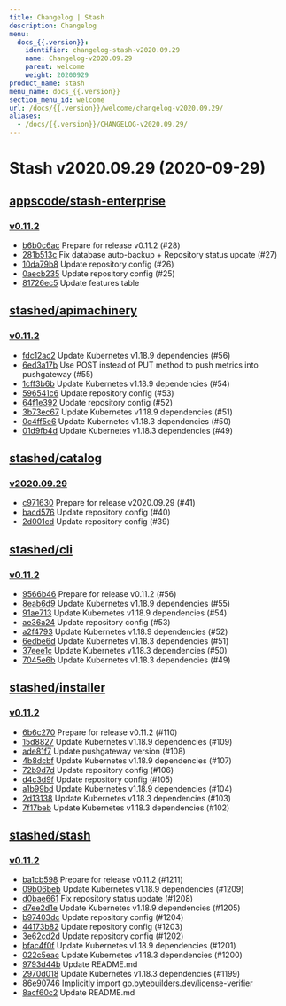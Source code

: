 ```yaml
---
title: Changelog | Stash
description: Changelog
menu:
  docs_{{.version}}:
    identifier: changelog-stash-v2020.09.29
    name: Changelog-v2020.09.29
    parent: welcome
    weight: 20200929
product_name: stash
menu_name: docs_{{.version}}
section_menu_id: welcome
url: /docs/{{.version}}/welcome/changelog-v2020.09.29/
aliases:
  - /docs/{{.version}}/CHANGELOG-v2020.09.29/
---
```


# Stash v2020.09.29 (2020-09-29)


## [appscode/stash-enterprise](https://github.com/appscode/stash-enterprise)

### [v0.11.2](https://github.com/appscode/stash-enterprise/releases/tag/v0.11.2)

- [b6b0c6ac](https://github.com/appscode/stash-enterprise/commit/b6b0c6ac) Prepare for release v0.11.2 (#28)
- [281b513c](https://github.com/appscode/stash-enterprise/commit/281b513c) Fix database auto-backup + Repository status update (#27)
- [10da79b8](https://github.com/appscode/stash-enterprise/commit/10da79b8) Update repository config (#26)
- [0aecb235](https://github.com/appscode/stash-enterprise/commit/0aecb235) Update repository config (#25)
- [81726ec5](https://github.com/appscode/stash-enterprise/commit/81726ec5) Update features table



## [stashed/apimachinery](https://github.com/stashed/apimachinery)

### [v0.11.2](https://github.com/stashed/apimachinery/releases/tag/v0.11.2)

- [fdc12ac2](https://github.com/stashed/apimachinery/commit/fdc12ac2) Update Kubernetes v1.18.9 dependencies (#56)
- [6ed3a17b](https://github.com/stashed/apimachinery/commit/6ed3a17b) Use POST instead of PUT method to push metrics into pushgateway (#55)
- [1cff3b6b](https://github.com/stashed/apimachinery/commit/1cff3b6b) Update Kubernetes v1.18.9 dependencies (#54)
- [596541c6](https://github.com/stashed/apimachinery/commit/596541c6) Update repository config (#53)
- [64f1e392](https://github.com/stashed/apimachinery/commit/64f1e392) Update repository config (#52)
- [3b73ec67](https://github.com/stashed/apimachinery/commit/3b73ec67) Update Kubernetes v1.18.9 dependencies (#51)
- [0c4ff5e6](https://github.com/stashed/apimachinery/commit/0c4ff5e6) Update Kubernetes v1.18.3 dependencies (#50)
- [01d9fb4d](https://github.com/stashed/apimachinery/commit/01d9fb4d) Update Kubernetes v1.18.3 dependencies (#49)



## [stashed/catalog](https://github.com/stashed/catalog)

### [v2020.09.29](https://github.com/stashed/catalog/releases/tag/v2020.09.29)

- [c971630](https://github.com/stashed/catalog/commit/c971630) Prepare for release v2020.09.29 (#41)
- [bacd576](https://github.com/stashed/catalog/commit/bacd576) Update repository config (#40)
- [2d001cd](https://github.com/stashed/catalog/commit/2d001cd) Update repository config (#39)



## [stashed/cli](https://github.com/stashed/cli)

### [v0.11.2](https://github.com/stashed/cli/releases/tag/v0.11.2)

- [9566b46](https://github.com/stashed/cli/commit/9566b46) Prepare for release v0.11.2 (#56)
- [8eab6d9](https://github.com/stashed/cli/commit/8eab6d9) Update Kubernetes v1.18.9 dependencies (#55)
- [91ae713](https://github.com/stashed/cli/commit/91ae713) Update Kubernetes v1.18.9 dependencies (#54)
- [ae36a24](https://github.com/stashed/cli/commit/ae36a24) Update repository config (#53)
- [a2f4793](https://github.com/stashed/cli/commit/a2f4793) Update Kubernetes v1.18.9 dependencies (#52)
- [6edbe6d](https://github.com/stashed/cli/commit/6edbe6d) Update Kubernetes v1.18.3 dependencies (#51)
- [37eee1c](https://github.com/stashed/cli/commit/37eee1c) Update Kubernetes v1.18.3 dependencies (#50)
- [7045e6b](https://github.com/stashed/cli/commit/7045e6b) Update Kubernetes v1.18.3 dependencies (#49)



## [stashed/installer](https://github.com/stashed/installer)

### [v0.11.2](https://github.com/stashed/installer/releases/tag/v0.11.2)

- [6b6c270](https://github.com/stashed/installer/commit/6b6c270) Prepare for release v0.11.2 (#110)
- [15d8827](https://github.com/stashed/installer/commit/15d8827) Update Kubernetes v1.18.9 dependencies (#109)
- [ade81f7](https://github.com/stashed/installer/commit/ade81f7) Update pushgateway version (#108)
- [4b8dcbf](https://github.com/stashed/installer/commit/4b8dcbf) Update Kubernetes v1.18.9 dependencies (#107)
- [72b9d7d](https://github.com/stashed/installer/commit/72b9d7d) Update repository config (#106)
- [d4c3d9f](https://github.com/stashed/installer/commit/d4c3d9f) Update repository config (#105)
- [a1b99bd](https://github.com/stashed/installer/commit/a1b99bd) Update Kubernetes v1.18.9 dependencies (#104)
- [2d13138](https://github.com/stashed/installer/commit/2d13138) Update Kubernetes v1.18.3 dependencies (#103)
- [7f17beb](https://github.com/stashed/installer/commit/7f17beb) Update Kubernetes v1.18.3 dependencies (#102)



## [stashed/stash](https://github.com/stashed/stash)

### [v0.11.2](https://github.com/stashed/stash/releases/tag/v0.11.2)

- [ba1cb598](https://github.com/stashed/stash/commit/ba1cb598) Prepare for release v0.11.2 (#1211)
- [09b06beb](https://github.com/stashed/stash/commit/09b06beb) Update Kubernetes v1.18.9 dependencies (#1209)
- [d0bae661](https://github.com/stashed/stash/commit/d0bae661) Fix repository status update (#1208)
- [d7ee2d1e](https://github.com/stashed/stash/commit/d7ee2d1e) Update Kubernetes v1.18.9 dependencies (#1205)
- [b97403dc](https://github.com/stashed/stash/commit/b97403dc) Update repository config (#1204)
- [44173b82](https://github.com/stashed/stash/commit/44173b82) Update repository config (#1203)
- [3e62cd2d](https://github.com/stashed/stash/commit/3e62cd2d) Update repository config (#1202)
- [bfac4f0f](https://github.com/stashed/stash/commit/bfac4f0f) Update Kubernetes v1.18.9 dependencies (#1201)
- [022c5eac](https://github.com/stashed/stash/commit/022c5eac) Update Kubernetes v1.18.3 dependencies (#1200)
- [9793d44b](https://github.com/stashed/stash/commit/9793d44b) Update README.md
- [2970d018](https://github.com/stashed/stash/commit/2970d018) Update Kubernetes v1.18.3 dependencies (#1199)
- [86e90746](https://github.com/stashed/stash/commit/86e90746) Implicitly import go.bytebuilders.dev/license-verifier
- [8acf60c2](https://github.com/stashed/stash/commit/8acf60c2) Update README.md




